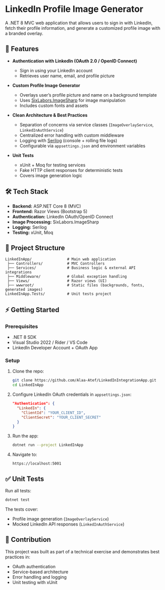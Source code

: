 # LinkedIn Profile Image Generator

A .NET 8 MVC web application that allows users to sign in with LinkedIn, fetch their profile information, and generate a customized profile image with a branded overlay.

## 🚀 Features

* **Authentication with LinkedIn (OAuth 2.0 / OpenID Connect)**

  * Sign in using your LinkedIn account
  * Retrieves user name, email, and profile picture

* **Custom Profile Image Generator**

  * Overlays user’s profile picture and name on a background template
  * Uses [SixLabors.ImageSharp](https://github.com/SixLabors/ImageSharp) for image manipulation
  * Includes custom fonts and assets

* **Clean Architecture & Best Practices**

  * Separation of concerns via service classes (`ImageOverlayService`, `LinkedInAuthService`)
  * Centralized error handling with custom middleware
  * Logging with [Serilog](https://serilog.net/) (console + rolling file logs)
  * Configurable via `appsettings.json` and environment variables

* **Unit Tests**

  * xUnit + Moq for testing services
  * Fake HTTP client responses for deterministic tests
  * Covers image generation logic

## 🛠️ Tech Stack

* **Backend:** ASP.NET Core 8 (MVC)
* **Frontend:** Razor Views (Bootstrap 5)
* **Authentication:** LinkedIn OAuth/OpenID Connect
* **Image Processing:** SixLabors.ImageSharp
* **Logging:** Serilog
* **Testing:** xUnit, Moq

## 📂 Project Structure

```
LinkedInApp/                # Main web application
 ├── Controllers/           # MVC Controllers
 ├── Services/              # Business logic & external API integrations
 ├── Middleware/            # Global exception handling
 ├── Views/                 # Razor views (UI)
 ├── wwwroot/               # Static files (backgrounds, fonts, generated images)
LinkedInApp.Tests/          # Unit tests project
```

## ⚡ Getting Started

### Prerequisites

* .NET 8 SDK
* Visual Studio 2022 / Rider / VS Code
* LinkedIn Developer Account + OAuth App

### Setup

1. Clone the repo:

   ```bash
   git clone https://github.com/Alaa-Atef/LinkedInIntegrationApp.git
   cd LinkedInApp
   ```

2. Configure LinkedIn OAuth credentials in `appsettings.json`:

   ```json
   "Authentication": {
     "LinkedIn": {
       "ClientId": "YOUR_CLIENT_ID",
       "ClientSecret": "YOUR_CLIENT_SECRET"
     }
   }
   ```

3. Run the app:

   ```bash
   dotnet run --project LinkedInApp
   ```

4. Navigate to:

   ```
   https://localhost:5001
   ```

## ✅ Unit Tests

Run all tests:

```bash
dotnet test
```

The tests cover:

* Profile image generation (`ImageOverlayService`)
* Mocked LinkedIn API responses (`LinkedInAuthService`)

## 🤝 Contribution

This project was built as part of a technical exercise and demonstrates best practices in:

* OAuth authentication
* Service-based architecture
* Error handling and logging
* Unit testing with xUnit
